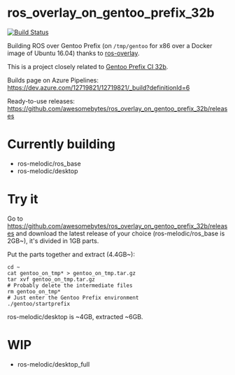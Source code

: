# ros_overlay_on_gentoo_prefix_32b
[![Build Status](https://dev.azure.com/12719821/12719821/_apis/build/status/awesomebytes.ros_overlay_on_gentoo_prefix_32b)](https://dev.azure.com/12719821/12719821/_build/latest?definitionId=6)

Building ROS over Gentoo Prefix (on `/tmp/gentoo` for x86 over a Docker image of Ubuntu 16.04) thanks to [ros-overlay](https://github.com/ros/ros-overlay).

This is a project closely related to [Gentoo Prefix CI 32b](https://github.com/awesomebytes/gentoo_prefix_ci_32b).

Builds page on Azure Pipelines: https://dev.azure.com/12719821/12719821/_build?definitionId=6

Ready-to-use releases: https://github.com/awesomebytes/ros_overlay_on_gentoo_prefix_32b/releases

# Currently building

* ros-melodic/ros_base
* ros-melodic/desktop

# Try it

Go to https://github.com/awesomebytes/ros_overlay_on_gentoo_prefix_32b/releases and download the latest release of your choice (ros-melodic/ros_base is 2GB~), it's divided in 1GB parts.

Put the parts together and extract (4.4GB~):
```
cd ~
cat gentoo_on_tmp* > gentoo_on_tmp.tar.gz
tar xvf gentoo_on_tmp.tar.gz
# Probably delete the intermediate files
rm gentoo_on_tmp*
# Just enter the Gentoo Prefix environment
./gentoo/startprefix
```

ros-melodic/desktop is ~4GB, extracted ~6GB.

# WIP

* ros-melodic/desktop_full